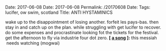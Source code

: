 Date: 2017-06-08
Date: 2017-06-08
Permalink: /20170608
Date: 
Tags:  lucifer, ow swim, scotland
Title: ANTI HYSTAMINICS
  
wake up to the disappointment of losing another. forfeit les pays-bas. then stay in and catch up on the plan. while struggling with get lucifer to recover. do some expenses and procrastinate looking fot the tickets for the festival. get the afternoon to fly via industrie four dot zero.
**[ [a song](https://www.youtube.com/watch?v=10CGn8AigTs) ]:** this messiah  needs watching (mogwai)